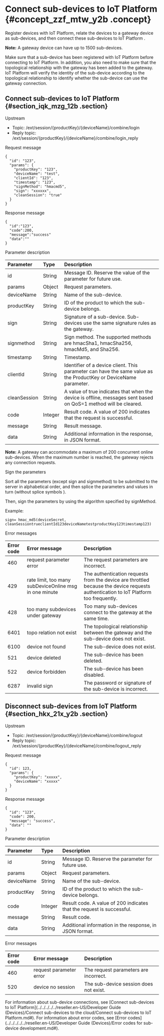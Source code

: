 # Connect sub-devices to IoT Platform {#concept_zzf_mtw_y2b .concept}

Register devices with IoT Platform, relate the devices to a gateway device as sub-devices, and then connect these sub-devices to IoT Platform .

**Note:** A gateway device can have up to 1500 sub-devices.

Make sure that a sub-device has been registered with IoT Platform before connecting to IoT Platform. In addition, you also need to make sure that the topological relationship with the gateway has been added to the gateway. IoT Platform will verify the identity of the sub-device according to the topological relationship to identify whether the sub-device can use the gateway connection.

## Connect sub-devices to IoT Platform {#section_iqk_mzg_12b .section}

Upstream​

-   Topic: /ext/session/\{productKey\}/\{deviceName\}/combine/login
-   Reply topic: /ext/session/\{productKey\}/\{deviceName\}/combine/login\_reply

Request message

```
{
  "id": "123",
  "params": {
    "productKey": "123",
    "deviceName": "test",
    "clientId": "123",
    "timestamp": "123",
    "signMethod": "hmacmd5",
    "sign": "xxxxxx",
    "cleanSession": "true"
  }
}
```

Response message

```
{
  "id":"123",
  "code":200,
  "message":"success"
  "data":""
}
```

​Parameter description​

|Parameter|Type|Description|
|:--------|:---|:----------|
|id|String|Message ID. Reserve the value of the parameter for future use.|
|params|Object|Request parameters.|
|deviceName|String|Name of the sub-device.|
|productKey|String|ID of the product to which the sub-device belongs.|
|sign|String|Signature of a sub-device. Sub-devices use the same signature rules as the gateway.|
|signmethod|String|Sign method. The supported methods are hmacSha1, hmacSha256, hmacMd5, and Sha256.|
|timestamp|String|Timestamp.|
|clientId|String|Identifier of a device client. This parameter can have the same value as the ProductKey or DeviceName parameter.|
|cleanSession|String|A value of true indicates that when the device is offline, messages sent based on QoS=1 method will be cleared.|
|code|Integer|Result code. A value of 200 indicates that the request is successful.|
|message|String|Result message.​|
|data|String|Additional information in the response, in JSON format.|

**Note:** A gateway can accommodate a maximum of 200 concurrent online sub-devices. When the maximum number is reached, the gateway rejects any connection requests. 

Sign the parameters

Sort all the parameters \(except sign and signmethod\) to be submitted to the server in alphabetical order, and then splice the parameters and values in turn \(without splice symbols \).

Then, sign the parameters by using the algorithm specified by signMethod.

Example:

```
sign= hmac_md5(deviceSecret, cleanSessiontrueclientId123deviceNametestproductKey123timestamp123)
```

Error messages

|Error code|Error message|Description|
|:---------|:------------|:----------|
|460|request parameter error|The request parameters are incorrect.​|
|429|rate limit, too many subDeviceOnline msg in one minute|The authentication requests from the device are throttled because the device requests authentication to IoT Platform too frequently.|
|428|too many subdevices under gateway|Too many sub-devices connect to the gateway at the same time.|
|6401|topo relation not exist|The topological relationship between the gateway and the sub-device does not exist.|
|6100|device not found|The sub-device does not exist.|
|521|device deleted|The sub-device has been deleted.|
|522|device forbidden|The sub-device has been disabled.|
|6287|invalid sign|The password or signature of the sub-device is incorrect.|

## Disconnect sub-devices from IoT Platform {#section_hkx_21x_y2b .section}

Upstream

-   Topic: /ext/session/\{productKey\}/\{deviceName\}/combine/logout
-   Reply topic: /ext/session/\{productKey\}/\{deviceName\}/combine/logout\_reply

Request message

```
{
  "id": 123,
  "params": {
    "productKey": "xxxxx",
    "deviceName": "xxxxx"
  }
}
```

Response message

```
{
  "id": "123",
  "code": 200,
  "message": "success",
  "data": ""
}
```

​Parameter description​

|Parameter|Type|Description|
|:--------|:---|:----------|
|id|String|Message ID. Reserve the parameter for future use.|
|params|Object|Request parameters.|
|deviceName|String|Name of the sub-device.|
|productKey|String|ID of the product to which the sub-device belongs.|
|code|Integer|Result code. A value of 200 indicates that the request is successful.|
|message|String|Result code.​|
|data|String|Additional information in the response, in JSON format.|

Error messages

|Error code|Error message|Description|
|:---------|:------------|:----------|
|460|request parameter error|The request parameters are incorrect.​|
|520|device no session|The sub-device session does not exist.|

For information about sub-device connections, see [Connect sub-devices to IoT Platform](../../../../../reseller.en-US/Developer Guide (Devices)/Connect sub-devices to the cloud/Connect sub-devices to IoT Platform.md#). For information about error codes, see [Error codes](../../../../../reseller.en-US/Developer Guide (Devices)/Error codes for sub-device development.md#).

